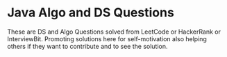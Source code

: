 # Java Algo and DS Questions
These are DS and Algo Questions solved from LeetCode or HackerRank or InterviewBit.
Promoting solutions here for self-motivation also helping others if they want to contribute and to see the solution.
